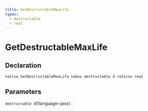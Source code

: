 ```yaml
---
title: GetDestructableMaxLife
types:
  - destructable
  - real
---
```


# GetDestructableMaxLife

## Declaration

```jass
native GetDestructableMaxLife takes destructable d returns real
```

## Parameters
`destructable d`{!language=jass}
: 
